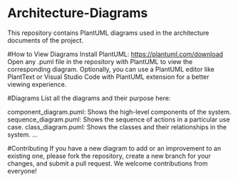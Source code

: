 # Architecture-Diagrams
This repository contains PlantUML diagrams used in the architecture documents of the project.

#How to View Diagrams
Install PlantUML: https://plantuml.com/download
Open any .puml file in the repository with PlantUML to view the corresponding diagram.
Optionally, you can use a PlantUML editor like PlantText or Visual Studio Code with PlantUML extension for a better viewing experience.

#Diagrams
List all the diagrams and their purpose here:

component_diagram.puml: Shows the high-level components of the system.
sequence_diagram.puml: Shows the sequence of actions in a particular use case.
class_diagram.puml: Shows the classes and their relationships in the system.
...

#Contributing
If you have a new diagram to add or an improvement to an existing one, please fork the repository, create a new branch for your changes, and submit a pull request. We welcome contributions from everyone!
